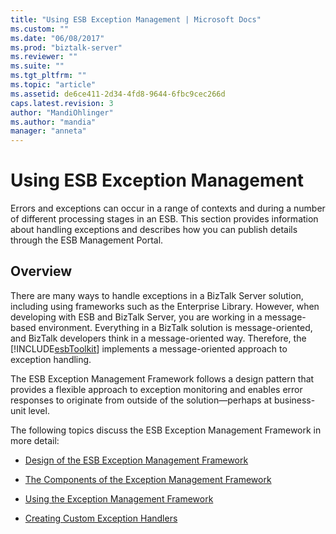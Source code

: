 ```yaml
---
title: "Using ESB Exception Management | Microsoft Docs"
ms.custom: ""
ms.date: "06/08/2017"
ms.prod: "biztalk-server"
ms.reviewer: ""
ms.suite: ""
ms.tgt_pltfrm: ""
ms.topic: "article"
ms.assetid: de6ce411-2d34-4fd8-9644-6fbc9cec266d
caps.latest.revision: 3
author: "MandiOhlinger"
ms.author: "mandia"
manager: "anneta"
---
```

# Using ESB Exception Management
Errors and exceptions can occur in a range of contexts and during a number of different processing stages in an ESB. This section provides information about handling exceptions and describes how you can publish details through the ESB Management Portal.  
  
## Overview  
 There are many ways to handle exceptions in a BizTalk Server solution, including using frameworks such as the Enterprise Library. However, when developing with ESB and BizTalk Server, you are working in a message-based environment. Everything in a BizTalk solution is message-oriented, and BizTalk developers think in a message-oriented way. Therefore, the [!INCLUDE[esbToolkit](../includes/esbtoolkit-md.md)] implements a message-oriented approach to exception handling.  
  
 The ESB Exception Management Framework follows a design pattern that provides a flexible approach to exception monitoring and enables error responses to originate from outside of the solution—perhaps at business-unit level.  
  
 The following topics discuss the ESB Exception Management Framework in more detail:  
  
-   [Design of the ESB Exception Management Framework](../esb-toolkit/design-of-the-esb-exception-management-framework.md)  
  
-   [The Components of the Exception Management Framework](../esb-toolkit/the-components-of-the-exception-management-framework.md)  
  
-   [Using the Exception Management Framework](../esb-toolkit/using-the-exception-management-framework.md)  
  
-   [Creating Custom Exception Handlers](../esb-toolkit/creating-custom-exception-handlers.md)
